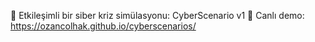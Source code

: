 🚨 Etkileşimli bir siber kriz simülasyonu: CyberScenario v1
📌 Canlı demo: https://ozancolhak.github.io/cyberscenarios/
